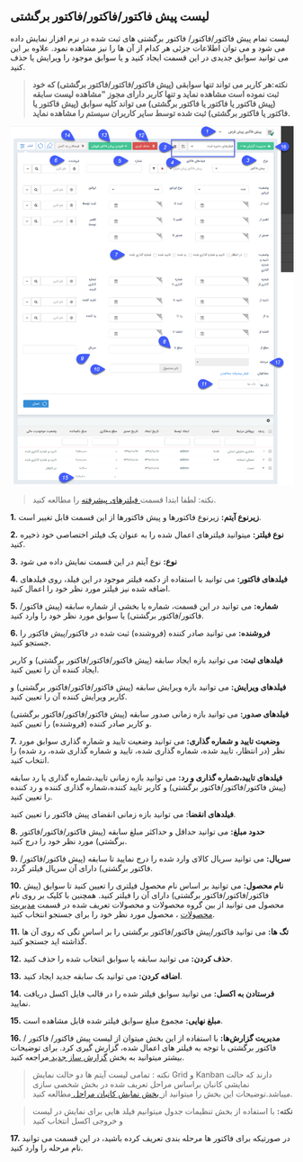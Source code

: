 ## لیست پیش فاکتور/فاکتور/فاکتور برگشتی 

لیست تمام پیش فاکتور/فاکتور/ فاکتور برگشتی های ثبت شده در نرم افزار نمایش داده می شود و می توان اطلاعات جزئی هر کدام از آن ها را نیز مشاهده نمود. علاوه بر این می توانید سوابق جدیدی در این قسمت ایجاد کنید و یا سوابق موجود را ویرایش یا حذف کنید.

> **نکته:هر کاربر می تواند تنها سوابقی (پیش فاکتور/فاکتور/فاکتور برگشتی) که خود ثبت نموده است مشاهده نماید و تنها کاربر دارای مجوز "مشاهده لیست سابقه (پیش فاکتور یا فاکتور یا فاکتور برگشتی) می تواند کلیه سوابق (پیش فاکتور یا فاکتور یا فاکتور برگشتی) ثبت شده توسط سایر کاربران سیستم را مشاهده نماید.**

![](FAKTOR12.png)

> نکته: لطفا ابتدا قسمت[ فیلترهای پیشرفته](https://github.com/1stco/PayamGostarDocs/blob/master/help%202.5.4/Customer-relationship-management/Advanced-filter/Advanced-filter.md) را مطالعه کنید.


**1.** **زیرنوع آیتم:** زیرنوع فاکتورها و پیش فاکتورها از این قسمت قابل تغییر است.

**2.** **نوع فیلتر:** میتوانید فیلترهای اعمال شده را به عنوان یک فیلتر اختصاصی خود ذخیره کنید.

**3.** **نوع:** نوع آیتم در این قسمت نمایش داده می شود

**4.** **فیلدهای فاکتور:** می توانید با استفاده از دکمه فیلتر موجود در این فیلد، روی فیلدهای اضافه شده نیز فیلتر مورد نظر خود را اعمال کنید.

**5.** **شماره:** می توانید در این قسمت، شماره یا بخشی از شماره سابقه (پیش فاکتور/فاکتور/فاکتور برگشتی) یا سوابق مورد نظر خود را وارد کنید.

**6.** **فروشنده:** می توانید صادر کننده (فروشنده) ثبت شده در فاکتور/پیش فاکتور را جستجو کنید.

**فیلدهای ثبت:** می توانید بازه ایجاد سابقه (پیش فاکتور/فاکتور/فاکتور برگشتی)  و کاربر ایجاد کننده آن را تعیین کنید.

**فیلدهای ویرایش:** می توانید بازه ویرایش سابقه (پیش فاکتور/فاکتور/فاکتور برگشتی) و کاربر ویرایش کننده آن را تعیین کنید.

**فیلدهای صدور:** می توانید بازه زمانی صدور سابقه (پیش فاکتور/فاکتور/فاکتور برگشتی) و کاربر صادر کننده (فروشنده) را تعیین کنید.

**7.** **وضعیت تایید و شماره گذاری:** می توانید وضعیت تایید و شماره گذاری سوابق مورد نظر (در انتظار، تایید شده، شماره گذاری شده، تایید و شماره گذاری شده، رد شده) را انتخاب کنید.

**فیلدهای تایید،شماره گذاری و رد:** می توانید بازه زمانی تایید،شماره گذاری یا رد سابقه (پیش فاکتور/فاکتور/فاکتور برگشتی) و کاربر تایید کننده،شماره گذاری کننده و رد کننده را تعیین کنید.

**فیلدهای انقضا:** می توانید بازه زمانی انقضای پیش فاکتور را تعیین کنید.

**8.** **حدود مبلغ:** می توانید حداقل و حداکثر مبلغ سابقه (پیش فاکتور/فاکتور/فاکتور برگشتی) مورد نظر خود را درج کنید.

**9.** **سریال:** می توانید سریال کالای وارد شده را درج نمایید تا سابقه (پیش فاکتور/فاکتور/فاکتور برگشتی) دارای آن سریال فیلتر گردد.

**10.** **نام محصول:** می توانید بر اساس نام محصول فیلتری را تعیین کنید تا سوابق (پیش فاکتور/فاکتور/فاکتور برگشتی) دارای آن را فیلتر کنید. همچنین با کلیک بر روی نام محصول می توانید از بین گروه محصولات و محصولات تعریف شده در قسمت [مدیریت محصولات](https://github.com/1stco/PayamGostarDocs/blob/master/help%202.5.4/Basic-Information/Product%20management/Product-management.md) ، محصول مورد نظر خود را برای جستجو انتخاب کنید.

**11.** **تگ ها:** می توانید فاکتور/پیش فاکتور/فاکتور برگشتی را بر اساس تگی که روی آن ها گذاشته اید جستجو کنید.

**12.** **حذف کردن:** می توانید سابقه یا سوابق انتخاب شده را حذف کنید.

**13.** **اضافه کردن:** می توانید بک سابقه جدید ایجاد کنید.

**14.** **فرستادن به اکسل:** می توانید سوابق فیلتر شده را در قالب فایل اکسل دریافت نمایید.

**15.** **مبلغ نهایی:** مجموع مبلغ سوابق فیلتر شده قابل مشاهده است.

**16.** **مدیریت گزارش‌ها:**  با استفاده از این بخش میتوان از لیست پیش فاکتور/ فاکتور / فاکتور برگشتی با توجه به فیلتر های اعمال شده، گزارش گیری کرد. برای توضیحات بیشتر میتوانید به بخش [گزارش ساز جدید ](https://github.com/1stco/PayamGostarDocs/blob/master/help%202.5.4/Management-and-reports/Report-Builder/Report-Builder.md)مراجعه کنید.

> نکته : تمامی لیست آیتم ها دو حالت نمایش Grid و Kanban دارند که حالت نمایشی کانبان براساس مراحل تعریف شده در بخش شخصی سازی میباشد.توضیحات این بخش را میتوانید از[ بخش نمایش کانبان مراحل ](https://github.com/1stco/PayamGostarDocs/blob/master/help2.5.4/Settings/Personalization-crm/Overview/General-information/leveling/leveling.md)مطالعه کنید.

>**نکته:**  با استفاده از بخش تنظیمات جدول میتوانیم فیلد هایی برای نمایش در لیست و خروجی اکسل انتخاب کنید

**17.** در صورتیکه برای فاکتور ها مرحله بندی تعریف کرده باشید، در این قسمت می توانید نام مرحله را وارد کنید.  
